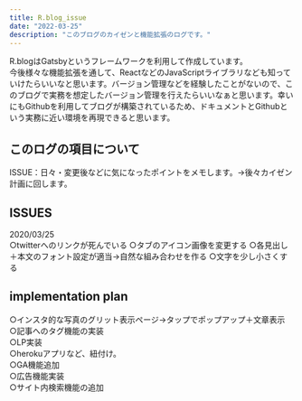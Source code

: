 ```yaml
---
title: R.blog_issue
date: "2022-03-25"
description: "このブログのカイゼンと機能拡張のログです。"
---
```


R.blogはGatsbyというフレームワークを利用して作成しています。  
今後様々な機能拡張を通して、ReactなどのJavaScriptライブラリなども知っていけたらいいなと思います。バージョン管理などを経験したことがないので、このブログで実務を想定したバージョン管理を行えたらいいなぁと思います。幸いにもGithubを利用してブログが構築されているため、ドキュメントとGithubという実務に近い環境を再現できると思います。

## このログの項目について

ISSUE：日々・変更後などに気になったポイントをメモします。→後々カイゼン計画に回します。



## ISSUES
2020/03/25  
○twitterへのリンクが死んでいる
○タブのアイコン画像を変更する
○各見出し＋本文のフォント設定が適当→自然な組み合わせを作る
○文字を少し小さくする


## implementation plan
○インスタ的な写真のグリット表示ページ→タップでポップアップ＋文章表示  
○記事へのタグ機能の実装  
○LP実装  
○herokuアプリなど、紐付け。  
○GA機能追加  
○広告機能実装  
○サイト内検索機能の追加  